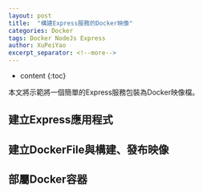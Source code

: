 ```yaml
---
layout: post
title:  "構建Express服務的Docker映像"
categories: Docker
tags: Docker NodeJs Express
author: XuPeiYao
excerpt_separator: <!--more-->
---
```


- content
{:toc}

本文將示範將一個簡單的Express服務包裝為Docker映像檔。

<!--more-->

## 建立Express應用程式

## 建立DockerFile與構建、發布映像

## 部屬Docker容器
